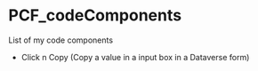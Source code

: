 # PCF_codeComponents


List of my code components

- Click n Copy (Copy a value in a input box in a Dataverse form)
  
